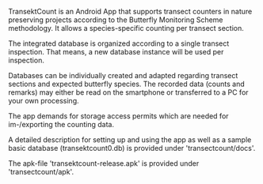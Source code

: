 TransektCount is an Android App that supports transect counters in nature preserving projects according to the Butterfly Monitoring Scheme methodology. It allows a species-specific counting per transect section. 

The integrated database is organized according to a single transect inspection. That means, a new database instance will be used per inspection.

Databases can be individually created and adapted regarding transect sections and expected butterfly species.
The recorded data (counts and remarks) may either be read on the smartphone or transferred to a PC for your own processing.

The app demands for storage access permits which are needed for im-/exporting the counting data. 

A detailed description for setting up and using the app as well as a sample basic database (transektcount0.db) is provided under 'transectcount/docs'.

The apk-file 'transektcount-release.apk' is provided under 'transectcount/apk'.
